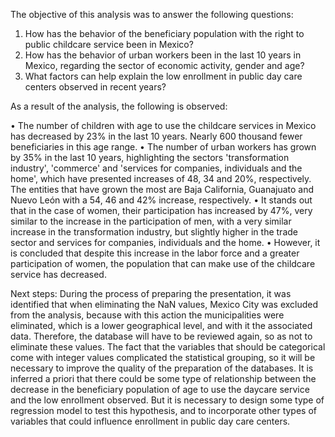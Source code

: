 The objective of this analysis was to answer the following questions:

1. How has the behavior of the beneficiary population with the right to public childcare service been in Mexico?
2. How has the behavior of urban workers been in the last 10 years in Mexico, regarding the sector of economic activity, gender and age?
3. What factors can help explain the low enrollment in public day care centers observed in recent years?

As a result of the analysis, the following is observed:

• The number of children with age to use the childcare services in Mexico has decreased by 23% in the last 10 years. Nearly 600 thousand fewer beneficiaries in this age range.
• The number of urban workers has grown by 35% in the last 10 years, highlighting the sectors 'transformation industry', 'commerce' and 'services for companies, individuals and the home', which have presented increases of 48, 34 and 20%, respectively. The entities that have grown the most are Baja California, Guanajuato and Nuevo León with a 54, 46 and 42% increase, respectively.
• It stands out that in the case of women, their participation has increased by 47%, very similar to the increase in the participation of men, with a very similar increase in the transformation industry, but slightly higher in the trade sector and services for companies, individuals and the home.
• However, it is concluded that despite this increase in the labor force and a greater participation of women, the population that can make use of the childcare service has decreased.


Next steps:
During the process of preparing the presentation, it was identified that when eliminating the NaN values, Mexico City was excluded from the analysis, because with this action the municipalities were eliminated, which is a lower geographical level, and with it the associated data. Therefore, the database will have to be reviewed again, so as not to eliminate these values.
The fact that the variables that should be categorical come with integer values complicated the statistical grouping, so it will be necessary to improve the quality of the preparation of the databases.
It is inferred a priori that there could be some type of relationship between the decrease in the beneficiary population of age to use the daycare service and the low enrollment observed. But it is necessary to design some type of regression model to test this hypothesis, and to incorporate other types of variables that could influence enrollment in public day care centers.

